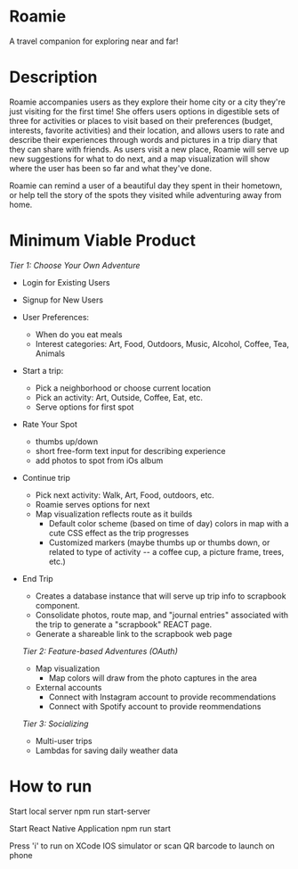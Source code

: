 # Roamie
A travel companion for exploring near and far!

# Description
Roamie accompanies users as they explore their home city or a city they're just visiting for the first time! She offers users options in digestible sets of three for activities or places to visit based on their preferences (budget, interests, favorite activities) and their location, and allows users to rate and describe their experiences through words and pictures in a trip diary that they can share with friends. As users visit a new place, Roamie will serve up new suggestions for what to do next, and a map visualization will show where the user has been so far and what they've done.

Roamie can remind a user of a beautiful day they spent in their hometown, or help tell the story of the spots they visited while adventuring away from home.

# Minimum Viable Product
_Tier 1: Choose Your Own Adventure_
  * Login for Existing Users
  * Signup for New Users
  * User Preferences:
    * When do you eat meals
    * Interest categories: Art, Food, Outdoors, Music, Alcohol, Coffee, Tea, Animals
  * Start a trip:
    * Pick a neighborhood or choose current location
    * Pick an activity: Art, Outside, Coffee, Eat, etc.
    * Serve options for first spot
  * Rate Your Spot
    * thumbs up/down
    * short free-form text input for describing experience
    * add photos to spot from iOs album
  * Continue trip
    * Pick next activity: Walk, Art, Food, outdoors, etc.
    * Roamie serves options for next
    * Map visualization reflects route as it builds
      * Default color scheme (based on time of day) colors in map with a cute CSS effect as the trip progresses
      * Customized markers (maybe thumbs up or thumbs down, or related to type of activity -- a coffee cup, a picture frame, trees, etc.)
  * End Trip
    * Creates a database instance that will serve up trip info to scrapbook component.
    * Consolidate photos, route map, and "journal entries" associated with the trip to generate a "scrapbook" REACT page.
    * Generate a shareable link to the scrapbook web page

    _Tier 2: Feature-based Adventures (OAuth)_
    * Map visualization
      * Map colors will draw from the photo captures in the area
    * External accounts
      * Connect with Instagram account to provide recommendations
      * Connect with Spotify account to provide reommendations

    _Tier 3: Socializing_
    * Multi-user trips
    * Lambdas for saving daily weather data
    
    
    
    
    
# How to run
Start local server
npm run start-server

Start React Native Application
npm run start

Press 'i' to run on XCode IOS simulator or scan QR barcode to launch on phone
